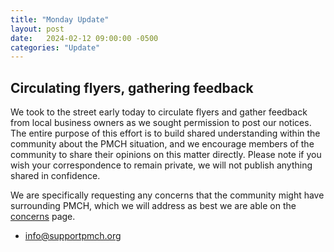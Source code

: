 ```yaml
---
title: "Monday Update"
layout: post
date:   2024-02-12 09:00:00 -0500
categories: "Update"
---
```


## Circulating flyers, gathering feedback

We took to the street early today to circulate flyers and gather feedback from local business owners as we sought permission to post our notices. The entire purpose of this effort is to build shared understanding within the community about the PMCH situation, and we encourage members of the community to share their opinions on this matter directly. Please note if you wish your correspondence to remain private, we will not publish anything shared in confidence.

We are specifically requesting any concerns that the community might have surrounding PMCH, which we will address as best we are able on the [concerns](/concerns/) page.

- [info@supportpmch.org](mailto:info@supportpmch.org)